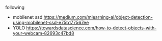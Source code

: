 following

- mobilenet ssd https://medium.com/mlearning-ai/object-detection-using-mobilenet-ssd-e75b177567ee
- YOLO https://towardsdatascience.com/how-to-detect-objects-with-your-webcam-82693c47bd8
